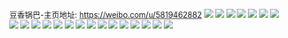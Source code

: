 豆香锅巴-主页地址: https://weibo.com/u/5819462882 
![](https://wx4.sinaimg.cn/mw2000/006lPS8yly1h9jjhu2rapj30pa0hftbm.jpg) 
![](https://wx4.sinaimg.cn/mw2000/006lPS8yly1h9jjhtr5ggj31400u0dnz.jpg) 
![](https://wx4.sinaimg.cn/mw2000/006lPS8yly1h9jjhul6bxj30u0140dls.jpg) 
![](https://wx4.sinaimg.cn/mw2000/006lPS8yly1h9jjhux5hfj30u0140gr7.jpg) 
![](https://wx4.sinaimg.cn/mw2000/006lPS8yly1h9jji26ujyj30u0140n2w.jpg) 
![](https://wx4.sinaimg.cn/mw2000/006lPS8yly1h9jjhvoy94j30u0140tds.jpg) 
![](https://wx4.sinaimg.cn/mw2000/006lPS8yly1h9i4iilyy4j30u00u00zo.jpg) 
![](https://wx4.sinaimg.cn/mw2000/006lPS8yly1h8107wq2lvj30qp0qh453.jpg) 
![](https://wx4.sinaimg.cn/mw2000/006lPS8yly1h8107w8msij30q50sndmp.jpg) 
![](https://wx4.sinaimg.cn/mw2000/006lPS8yly1h61cb7r9xhj30ty0rqn4f.jpg) 
![](https://wx4.sinaimg.cn/mw2000/006lPS8yly1h61cb85ripj30ng0vhaap.jpg) 
![](https://wx4.sinaimg.cn/mw2000/006lPS8yly1h61cb8o9plj30m00tctbj.jpg) 
![](https://wx4.sinaimg.cn/mw2000/006lPS8yly1h61cb6x4pbj30lm0sudio.jpg) 
![](https://wx4.sinaimg.cn/mw2000/006lPS8yly1h5gr5tdyicj30u0140n4m.jpg) 
![](https://wx4.sinaimg.cn/mw2000/006lPS8yly1h4us2mk4pyj30u00u0dk2.jpg) 
![](https://wx4.sinaimg.cn/mw2000/006lPS8yly1h43dr9a0t8j31yr1yrhdt.jpg) 
![](https://wx4.sinaimg.cn/mw2000/006lPS8yly1h43dra1jv4j32c02c0kjl.jpg) 
![](https://wx4.sinaimg.cn/mw2000/006lPS8yly1h3qhezlfacj30u0140n4c.jpg) 
![](https://wx4.sinaimg.cn/mw2000/006lPS8yly1h3ldgs5my6j30u0140afa.jpg) 
![](https://wx4.sinaimg.cn/mw2000/006lPS8yly1h2nc9ulav0j30u0140nbc.jpg) 
![](https://wx4.sinaimg.cn/mw2000/006lPS8yly1h2nc9xrc4gj30u0140dt3.jpg) 
![](https://wx4.sinaimg.cn/mw2000/006lPS8yly1h2nca138qyj30u01407hl.jpg) 
